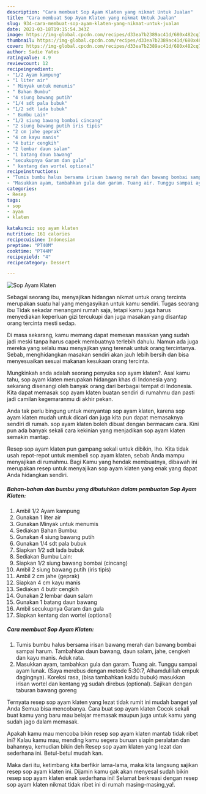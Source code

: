 ```yaml
---
description: "Cara membuat Sop Ayam Klaten yang nikmat Untuk Jualan"
title: "Cara membuat Sop Ayam Klaten yang nikmat Untuk Jualan"
slug: 934-cara-membuat-sop-ayam-klaten-yang-nikmat-untuk-jualan
date: 2021-03-18T19:15:54.343Z
image: https://img-global.cpcdn.com/recipes/d33ea7b2389ac41d/680x482cq70/sop-ayam-klaten-foto-resep-utama.jpg
thumbnail: https://img-global.cpcdn.com/recipes/d33ea7b2389ac41d/680x482cq70/sop-ayam-klaten-foto-resep-utama.jpg
cover: https://img-global.cpcdn.com/recipes/d33ea7b2389ac41d/680x482cq70/sop-ayam-klaten-foto-resep-utama.jpg
author: Sadie Yates
ratingvalue: 4.9
reviewcount: 12
recipeingredient:
- "1/2 Ayam kampung"
- "1 liter air"
- " Minyak untuk menumis"
- " Bahan Bumbu"
- "4 siung bawang putih"
- "1/4 sdt pala bubuk"
- "1/2 sdt lada bubuk"
- " Bumbu Lain"
- "1/2 siung bawang bombai cincang"
- "2 siung bawang putih iris tipis"
- "2 cm jahe geprak"
- "4 cm kayu manis"
- "4 butir cengkih"
- "2 lembar daun salam"
- "1 batang daun bawang"
- "secukupnya Garam dan gula"
- " kentang dan wortel optional"
recipeinstructions:
- "Tumis bumbu halus bersama irisan bawang merah dan bawang bombai sampai harum. Tambahkan daun bawang, daun salam, jahe, cengkeh dan kayu manis. Aduk rata."
- "Masukkan ayam, tambahkan gula dan garam. Tuang air. Tunggu sampai ayam lunak. (Saya merebus dengan metode 5:30:7, Alhamdulillah empuk dagingnya). Koreksi rasa, (bisa tambahkan kaldu bubuk) masukkan irisan wortel dan kentang yg sudah direbus (optional). Sajikan dengan taburan bawang goreng"
categories:
- Resep
tags:
- sop
- ayam
- klaten

katakunci: sop ayam klaten 
nutrition: 161 calories
recipecuisine: Indonesian
preptime: "PT40M"
cooktime: "PT44M"
recipeyield: "4"
recipecategory: Dessert

---
```



![Sop Ayam Klaten](https://img-global.cpcdn.com/recipes/d33ea7b2389ac41d/680x482cq70/sop-ayam-klaten-foto-resep-utama.jpg)

Sebagai seorang ibu, menyajikan hidangan nikmat untuk orang tercinta merupakan suatu hal yang mengasyikan untuk kamu sendiri. Tugas seorang ibu Tidak sekadar menangani rumah saja, tetapi kamu juga harus menyediakan keperluan gizi tercukupi dan juga masakan yang disantap orang tercinta mesti sedap.

Di masa  sekarang, kamu memang dapat memesan masakan yang sudah jadi meski tanpa harus capek membuatnya terlebih dahulu. Namun ada juga mereka yang selalu mau menyajikan yang terenak untuk orang tercintanya. Sebab, menghidangkan masakan sendiri akan jauh lebih bersih dan bisa menyesuaikan sesuai makanan kesukaan orang tercinta. 



Mungkinkah anda adalah seorang penyuka sop ayam klaten?. Asal kamu tahu, sop ayam klaten merupakan hidangan khas di Indonesia yang sekarang disenangi oleh banyak orang dari berbagai tempat di Indonesia. Kita dapat memasak sop ayam klaten buatan sendiri di rumahmu dan pasti jadi camilan kegemaranmu di akhir pekan.

Anda tak perlu bingung untuk menyantap sop ayam klaten, karena sop ayam klaten mudah untuk dicari dan juga kita pun dapat memasaknya sendiri di rumah. sop ayam klaten boleh dibuat dengan bermacam cara. Kini pun ada banyak sekali cara kekinian yang menjadikan sop ayam klaten semakin mantap.

Resep sop ayam klaten pun gampang sekali untuk dibikin, lho. Kita tidak usah repot-repot untuk membeli sop ayam klaten, sebab Anda mampu menyajikan di rumahmu. Bagi Kamu yang hendak membuatnya, dibawah ini merupakan resep untuk menyajikan sop ayam klaten yang enak yang dapat Anda hidangkan sendiri.

<!--inarticleads1-->

##### Bahan-bahan dan bumbu yang dibutuhkan dalam pembuatan Sop Ayam Klaten:

1. Ambil 1/2 Ayam kampung
1. Gunakan 1 liter air
1. Gunakan  Minyak untuk menumis
1. Sediakan  Bahan Bumbu:
1. Gunakan 4 siung bawang putih
1. Gunakan 1/4 sdt pala bubuk
1. Siapkan 1/2 sdt lada bubuk
1. Sediakan  Bumbu Lain:
1. Siapkan 1/2 siung bawang bombai (cincang)
1. Ambil 2 siung bawang putih (iris tipis)
1. Ambil 2 cm jahe (geprak)
1. Siapkan 4 cm kayu manis
1. Sediakan 4 butir cengkih
1. Gunakan 2 lembar daun salam
1. Gunakan 1 batang daun bawang
1. Ambil secukupnya Garam dan gula
1. Siapkan  kentang dan wortel (optional)




<!--inarticleads2-->

##### Cara membuat Sop Ayam Klaten:

1. Tumis bumbu halus bersama irisan bawang merah dan bawang bombai sampai harum. Tambahkan daun bawang, daun salam, jahe, cengkeh dan kayu manis. Aduk rata.
1. Masukkan ayam, tambahkan gula dan garam. Tuang air. Tunggu sampai ayam lunak. (Saya merebus dengan metode 5:30:7, Alhamdulillah empuk dagingnya). Koreksi rasa, (bisa tambahkan kaldu bubuk) masukkan irisan wortel dan kentang yg sudah direbus (optional). Sajikan dengan taburan bawang goreng




Ternyata resep sop ayam klaten yang lezat tidak rumit ini mudah banget ya! Anda Semua bisa mencobanya. Cara buat sop ayam klaten Cocok sekali buat kamu yang baru mau belajar memasak maupun juga untuk kamu yang sudah jago dalam memasak.

Apakah kamu mau mencoba bikin resep sop ayam klaten mantab tidak ribet ini? Kalau kamu mau, mending kamu segera buruan siapin peralatan dan bahannya, kemudian bikin deh Resep sop ayam klaten yang lezat dan sederhana ini. Betul-betul mudah kan. 

Maka dari itu, ketimbang kita berfikir lama-lama, maka kita langsung sajikan resep sop ayam klaten ini. Dijamin kamu gak akan menyesal sudah bikin resep sop ayam klaten enak sederhana ini! Selamat berkreasi dengan resep sop ayam klaten nikmat tidak ribet ini di rumah masing-masing,ya!.

